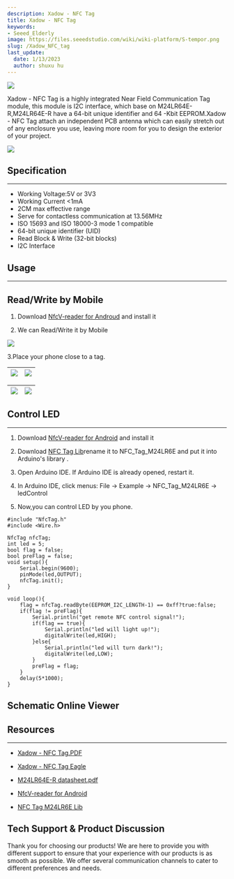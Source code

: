 ```yaml
---
description: Xadow - NFC Tag
title: Xadow - NFC Tag
keywords:
- Seeed_Elderly
image: https://files.seeedstudio.com/wiki/wiki-platform/S-tempor.png
slug: /Xadow_NFC_tag
last_update:
  date: 1/13/2023
  author: shuxu hu
---
```


![](https://files.seeedstudio.com/wiki/Xadow_NFC_tag/img/Xadow%20NFC%20Tag.jpg)

Xadow - NFC Tag is a highly integrated Near Field Communication Tag module, this module is I2C interface, which base on M24LR64E-R,M24LR64E-R have a 64-bit unique identifier and 64 -Kbit EEPROM.Xadow - NFC Tag attach an independent PCB antenna which can easily stretch out of any enclosure you use, leaving more room for you to design the exterior of your project.

[![](https://files.seeedstudio.com/wiki/Seeed-WiKi/docs/images/300px-Get_One_Now_Banner-ragular.png)](https://www.seeedstudio.com/Xadow-NFC-Tag-p-1881.html)

## Specification

---
- Working Voltage:5V or 3V3
- Working Current &lt;1mA
- 2CM max effective range
- Serve for contactless communication at 13.56MHz
- ISO 15693 and ISO 18000-3 mode 1 compatible
- 64-bit unique identifier (UID)
- Read Block &amp; Write (32-bit blocks)
- I2C Interface

## Usage

---

## Read/Write by Mobile

1. Download [NfcV-reader for Androud](https://github.com/Seeed-Studio/NFC_Tag_M24LR6E/blob/master/Resources/NfcVreader.apk) and install it

2. We can Read/Write it by Mobile

![](https://files.seeedstudio.com/wiki/Xadow_NFC_tag/img/Xadow-NFC_Tag_photo1.jpg)

3.Place your phone close to a tag.

|![](https://files.seeedstudio.com/wiki/Xadow_NFC_tag/img/NFC_Tag_1.png)|![](https://files.seeedstudio.com/wiki/Xadow_NFC_tag/img/NFC_Tag_2.jpg)|
|---|---|

|![](https://files.seeedstudio.com/wiki/Xadow_NFC_tag/img/NFC_Tag_3.jpg)|![](https://files.seeedstudio.com/wiki/Xadow_NFC_tag/img/NFC_Tag_4.png)
|---|---|

## Control LED

---

1. Download [NfcV-reader for Android](https://github.com/Seeed-Studio/NFC_Tag_M24LR6E/blob/master/Resources/NfcVreader.apk) and install it

2. Download [NFC Tag Lib](https://github.com/Seeed-Studio/NFC_Tag_M24LR6E)rename it to NFC_Tag_M24LR6E and put it into Arduino's library .

3. Open Arduino IDE. If Arduino IDE is already opened, restart it.

4. In Arduino IDE, click menus: File -&gt; Example -&gt; NFC_Tag_M24LR6E -&gt; ledControl

5. Now,you can control LED by you phone.

```
#include "NfcTag.h"
#include <Wire.h>

NfcTag nfcTag;
int led = 5;
bool flag = false;
bool preFlag = false;
void setup(){
    Serial.begin(9600);
    pinMode(led,OUTPUT);
    nfcTag.init();
}

void loop(){
    flag = nfcTag.readByte(EEPROM_I2C_LENGTH-1) == 0xff?true:false;
    if(flag != preFlag){
        Serial.println("get remote NFC control signal!");
        if(flag == true){
            Serial.println("led will light up!");
            digitalWrite(led,HIGH);
        }else{
            Serial.println("led will turn dark!");
            digitalWrite(led,LOW);
        }
        preFlag = flag;
    }
    delay(5*1000);
}
```

## Schematic Online Viewer

<div className="altium-ecad-viewer" data-project-src="https://files.seeedstudio.com/wiki/Xadow_NFC_tag/res/Xadow-NFC_Tag_v1.0.zip" style={{borderRadius: '0px 0px 4px 4px', height: 500, borderStyle: 'solid', borderWidth: 1, borderColor: 'rgb(241, 241, 241)', overflow: 'hidden', maxWidth: 1280, maxHeight: 700, boxSizing: 'border-box'}}>
</div>

## Resources

---
- [Xadow - NFC Tag.PDF](https://files.seeedstudio.com/wiki/Xadow_NFC_tag/res/Xadow-NFC_Tag_v1.0.pdf)

- [Xadow - NFC Tag Eagle](https://files.seeedstudio.com/wiki/Xadow_NFC_tag/res/Xadow-NFC_Tag_v1.0.zip)

- [M24LR64E-R datasheet.pdf](https://files.seeedstudio.com/wiki/Xadow_NFC_tag/res/M24LR64E-R.pdf)

- [NfcV-reader for Android](https://github.com/Seeed-Studio/NFC_Tag_M24LR6E/blob/master/Resources/NfcVreader.apk)

- [NFC Tag M24LR6E  Lib](https://github.com/Seeed-Studio/NFC_Tag_M24LR6E)

## Tech Support & Product Discussion

Thank you for choosing our products! We are here to provide you with different support to ensure that your experience with our products is as smooth as possible. We offer several communication channels to cater to different preferences and needs.

<div class="button_tech_support_container">
<a href="https://forum.seeedstudio.com/" class="button_forum"></a>
<a href="https://www.seeedstudio.com/contacts" class="button_email"></a>
</div>

<div class="button_tech_support_container">
<a href="https://discord.gg/eWkprNDMU7" class="button_discord"></a>
<a href="https://github.com/Seeed-Studio/wiki-documents/discussions/69" class="button_discussion"></a>
</div>
